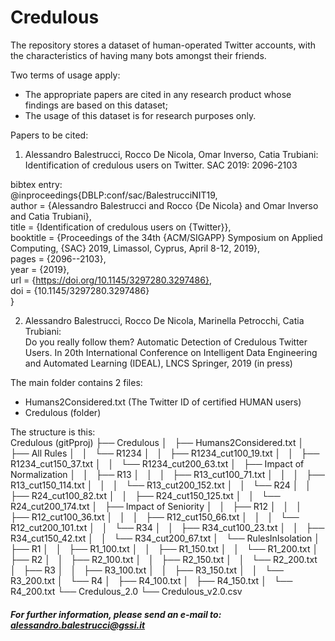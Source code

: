 # Credulous

The repository stores a dataset of human-operated Twitter accounts, with
the characteristics of having many bots amongst their friends.

Two terms of usage apply:

- The appropriate papers are cited in any research product whose
findings are based on this dataset;
- The usage of this dataset is for research purposes only.

Papers to be cited:

1) Alessandro Balestrucci, Rocco De Nicola, Omar Inverso, Catia
Trubiani:
Identification of credulous users on Twitter. SAC 2019: 2096-2103

bibtex entry:  
@inproceedings{DBLP:conf/sac/BalestrucciNIT19,  
   author    = {Alessandro Balestrucci and
                Rocco {De Nicola} and
                Omar Inverso and
                Catia Trubiani},  
   title     = {Identification of credulous users on {Twitter}},  
   booktitle = {Proceedings of the 34th {ACM/SIGAPP} Symposium on Applied
Computing,
                {SAC} 2019, Limassol, Cyprus, April 8-12, 2019},  
   pages     = {2096--2103},  
   year      = {2019},  
   url       = {https://doi.org/10.1145/3297280.3297486},  
   doi       = {10.1145/3297280.3297486}  
}  

2) Alessandro Balestrucci, Rocco De Nicola, Marinella Petrocchi, Catia Trubiani:  
Do you really follow them? Automatic Detection of Credulous Twitter Users. In 20th International Conference on Intelligent Data Engineering and Automated Learning (IDEAL), LNCS Springer, 2019 (in press)

The main folder contains 2 files:
- Humans2Considered.txt (The Twitter ID of certified HUMAN users)
- Credulous (folder)

The structure is this:  
Credulous (gitPproj)
├── Credulous
│   ├── Humans2Considered.txt
│   ├── All Rules
│   │   └── R1234
│   │       ├── R1234_cut100_19.txt
│   │       ├── R1234_cut150_37.txt
│   │       └── R1234_cut200_63.txt
│   ├── Impact of Normalization
│   │   ├── R13
│   │   │   ├── R13_cut100_71.txt
│   │   │   ├── R13_cut150_114.txt
│   │   │   └── R13_cut200_152.txt
│   │   └── R24
│   │       ├── R24_cut100_82.txt
│   │       ├── R24_cut150_125.txt
│   │       └── R24_cut200_174.txt
│   ├── Impact of Seniority
│   │   ├── R12
│   │   │   ├── R12_cut100_36.txt
│   │   │   ├── R12_cut150_66.txt
│   │   │   └── R12_cut200_101.txt
│   │   └── R34
│   │       ├── R34_cut100_23.txt
│   │       ├── R34_cut150_42.txt
│   │       └── R34_cut200_67.txt
│   └── RulesInIsolation
│       ├── R1
│       │   ├── R1_100.txt
│       │   ├── R1_150.txt
│       │   └── R1_200.txt
│       ├── R2
│       │   ├── R2_100.txt
│       │   ├── R2_150.txt
│       │   └── R2_200.txt
│       ├── R3
│       │   ├── R3_100.txt
│       │   ├── R3_150.txt
│       │   └── R3_200.txt
│       └── R4
│           ├── R4_100.txt
│           ├── R4_150.txt
│           └── R4_200.txt
└── Credulous_2.0
    └── Credulous_v2.0.csv   

##### For further information, please send an e-mail to: alessandro.balestrucci@gssi.it

